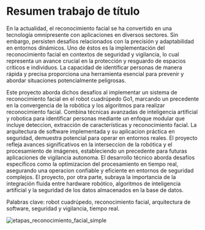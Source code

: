 # Resumen trabajo de título

En la actualidad, el reconocimiento facial se ha convertido en una tecnología omnipresente con aplicaciones en diversos sectores. Sin embargo, persisten desafíos relacionados con la precisión y adaptabilidad en entornos dinámicos. 
Uno de éstos es la implementación del reconocimiento facial en contextos de seguridad y vigilancia, lo cual representa un avance crucial en la protección y resguardo de espacios críticos e individuos. La capacidad de identificar 
personas de manera rápida y precisa proporciona una herramienta esencial para prevenir y abordar situaciones potencialmente peligrosas.

Este proyecto aborda dichos desafíos al implementar un sistema de reconocimiento facial en el robot cuadrúpedo Go1, marcando un precedente en la convergencia de la robótica y los algoritmos para realizar reconocimiento facial. 
Combina técnicas avanzadas de inteligencia artificial y robotica para identificar personas mediante un enfoque modular que incluye deteccion, extracción de características y reconocimiento facial. La arquitectura de software
implementada y su aplicacion práctica en seguridad, demuestra potencial para operar en entornos reales. El proyecto refleja avances significativos en la interseccion de la robótica y el procesamiento de imágenes, estableciendo 
un precedente para futuras aplicaciones de vigilancia autonoma. El desarrollo técnico aborda desafíos específicos como la optimizacion del procesamiento en tiempo real, asegurando una operacion confiable y eficiente en entornos 
de seguridad complejos. El proyecto, por otra parte, subraya la importancia de la integración fluida entre hardware robótico, algoritmos de inteligencia artificial y la seguridad de los datos almacenados en la base de datos.

Palabras clave: robot cuadrúpedo, reconocimiento facial, arquitectura de software, seguridad y vigilancia, tiempo real.

![etapas_reconocimiento_facial_simple](https://github.com/iwayato/FaceRecogServer/assets/68484788/54795123-befb-4254-a1fa-eb1ba71ccf44)
